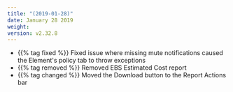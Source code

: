 ```yaml
---
title: "(2019-01-28)"
date: January 28 2019
weight:
version: v2.32.8
---
```


- {{% tag fixed %}} Fixed issue where missing mute notifications caused the Element's policy tab to throw exceptions
- {{% tag removed %}} Removed EBS Estimated Cost report
- {{% tag changed %}} Moved the Download button to the Report Actions bar
